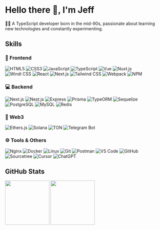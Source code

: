 # Hello there 👋, I'm Jeff

👨‍💻 A TypeScript developer born in the mid-90s, passionate about learning new technologies and constantly experimenting.


## Skills

### 🚀 Frontend
![HTML5](https://img.shields.io/badge/-HTML5-E34F26?style=flat-square&logo=html5&logoColor=white)
![CSS3](https://img.shields.io/badge/-CSS3-1572B6?style=flat-square&logo=css3)
![JavaScript](https://img.shields.io/badge/JavaScript-000000?style=flat-square&logo=JavaScript&logoColor=FFCA28)
![TypeScript](https://img.shields.io/badge/TypeScript-3178C6?style=flat-square&logo=typescript&logoColor=white)
![Vue](https://img.shields.io/badge/Vue.js-35495E?style=flat-square&logo=vue.js&logoColor=4FC08D)
![Nuxt.js](https://img.shields.io/badge/Nuxt.js-00C58E?style=flat-square&logo=nuxt.js&logoColor=white)
![Windi CSS](https://img.shields.io/badge/Windi%20CSS-48B0F1?style=flat-square&logo=windi-css&logoColor=white)
![React](https://img.shields.io/badge/React-20232A?style=flat-square&logo=react&logoColor=61DAFB)
![Next.js](https://img.shields.io/badge/Next.js-000000?style=flat-square&logo=next.js&logoColor=white)
![Tailwind CSS](https://img.shields.io/badge/Tailwind%20CSS-38B2AC?style=flat-square&logo=tailwind-css&logoColor=white)
![Webpack](https://img.shields.io/badge/-webpack-2B3A42?style=flat-square&logo=webpack&logoColor=75AFCC)
![NPM](https://img.shields.io/badge/-NPM-CB3837?style=flat-square&logo=npm&logoColor=white)

### 💻 Backend
![Next.js](https://img.shields.io/badge/Next.js-000000?style=flat-square&logo=next.js&logoColor=white)
![Nest.js](https://img.shields.io/badge/Nest.js-E0234E?style=flat-square&logo=nestjs&logoColor=white)
![Express](https://img.shields.io/badge/Express-000000?style=flat-square&logo=express&logoColor=white)
![Prisma](https://img.shields.io/badge/Prisma-2D3748?style=flat-square&logo=prisma&logoColor=white)
![TypeORM](https://img.shields.io/badge/TypeORM-E83524?style=flat-square&logo=typeorm&logoColor=white)
![Sequelize](https://img.shields.io/badge/Sequelize-52B0E7?style=flat-square&logo=sequelize&logoColor=white)
![PostgreSQL](https://img.shields.io/badge/-PostgreSQL-336791?style=flat-square&logo=postgresql)
![MySQL](https://img.shields.io/badge/MySQL-4479A1?style=flat-square&logo=mysql&logoColor=white)
![Redis](https://img.shields.io/badge/Redis-DC382D?style=flat-square&logo=redis&logoColor=white)

### 🦖 Web3
![Ethers.js](https://img.shields.io/badge/Ethers.js-3C3C3D?style=flat-square&logo=ethereum&logoColor=white)
![Solana](https://img.shields.io/badge/Solana-000000?style=flat-square&logo=solana&logoColor=white)
![TON](https://img.shields.io/badge/TON-0088CC?style=flat-square&logo=telegram&logoColor=white)
![Telegram Bot](https://img.shields.io/badge/Telegram%20Bot-26A5E4?style=flat-square&logo=telegram&logoColor=white)

### ⚙️ Tools & Others
![Nginx](https://img.shields.io/badge/-Nginx-F6C915?style=flat-square&logo=nginx&logoColor=029137)
![Docker](https://img.shields.io/badge/docker-20232A?style=flat-square&logo=docker&logoColor=61DAFB)
![Linux](https://img.shields.io/badge/-Linux-F16061?style=flat-square&logo=linux&logoColor=000)
![Git](https://img.shields.io/badge/-Git-000000?style=flat-square&logo=git&logoColor=FF7043)
![Postman](https://img.shields.io/badge/-Postman-7A1FA2?style=flat-square&logo=postman&logoColor=FC8019)
![VS Code](https://img.shields.io/badge/-VS%20Code-007ACC?style=flat-square&logo=visual-studio-code)
![GitHub](https://img.shields.io/badge/-GitHub-181717?style=flat-square&logo=github)
![Sourcetree](https://img.shields.io/badge/Sourcetree-0052CC?style=flat-square&logo=sourcetree&logoColor=white)
![Cursor](https://img.shields.io/badge/Cursor-00A98F?style=flat-square&logo=cursor&logoColor=white)
![ChatGPT](https://img.shields.io/badge/ChatGPT-412991?style=flat-square&logo=openai&logoColor=white)

## GitHub Stats

<span>
  <img src="https://github-readme-stats.vercel.app/api/top-langs/?username=Young-Jeff&layout=compact" height=145 />
</span>
<span>
  <img src="https://github-readme-stats.vercel.app/api?username=Young-Jeff&count_private=true&show_icons=true" height=145 />
</span>
